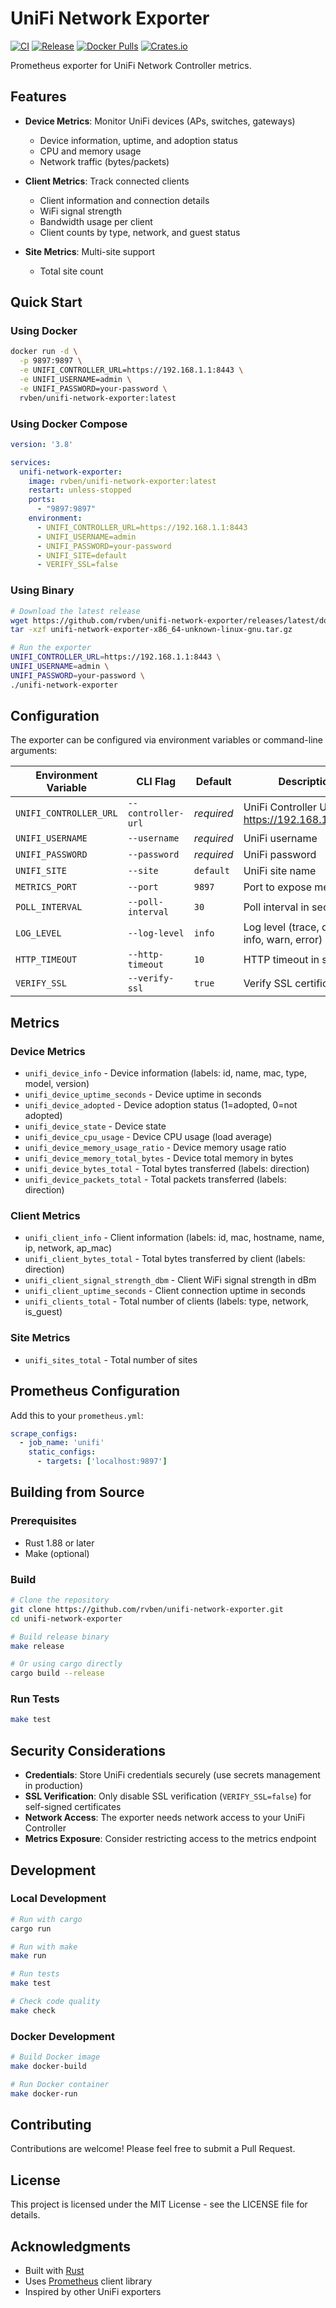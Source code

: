 # UniFi Network Exporter

[![CI](https://github.com/rvben/unifi-network-exporter/actions/workflows/ci.yml/badge.svg)](https://github.com/rvben/unifi-network-exporter/actions/workflows/ci.yml)
[![Release](https://github.com/rvben/unifi-network-exporter/actions/workflows/release.yml/badge.svg)](https://github.com/rvben/unifi-network-exporter/actions/workflows/release.yml)
[![Docker Pulls](https://img.shields.io/docker/pulls/rvben/unifi-network-exporter)](https://hub.docker.com/r/rvben/unifi-network-exporter)
[![Crates.io](https://img.shields.io/crates/v/unifi-network-exporter)](https://crates.io/crates/unifi-network-exporter)

Prometheus exporter for UniFi Network Controller metrics.

## Features

- **Device Metrics**: Monitor UniFi devices (APs, switches, gateways)
  - Device information, uptime, and adoption status
  - CPU and memory usage
  - Network traffic (bytes/packets)
  
- **Client Metrics**: Track connected clients
  - Client information and connection details
  - WiFi signal strength
  - Bandwidth usage per client
  - Client counts by type, network, and guest status

- **Site Metrics**: Multi-site support
  - Total site count

## Quick Start

### Using Docker

```bash
docker run -d \
  -p 9897:9897 \
  -e UNIFI_CONTROLLER_URL=https://192.168.1.1:8443 \
  -e UNIFI_USERNAME=admin \
  -e UNIFI_PASSWORD=your-password \
  rvben/unifi-network-exporter:latest
```

### Using Docker Compose

```yaml
version: '3.8'

services:
  unifi-network-exporter:
    image: rvben/unifi-network-exporter:latest
    restart: unless-stopped
    ports:
      - "9897:9897"
    environment:
      - UNIFI_CONTROLLER_URL=https://192.168.1.1:8443
      - UNIFI_USERNAME=admin
      - UNIFI_PASSWORD=your-password
      - UNIFI_SITE=default
      - VERIFY_SSL=false
```

### Using Binary

```bash
# Download the latest release
wget https://github.com/rvben/unifi-network-exporter/releases/latest/download/unifi-network-exporter-x86_64-unknown-linux-gnu.tar.gz
tar -xzf unifi-network-exporter-x86_64-unknown-linux-gnu.tar.gz

# Run the exporter
UNIFI_CONTROLLER_URL=https://192.168.1.1:8443 \
UNIFI_USERNAME=admin \
UNIFI_PASSWORD=your-password \
./unifi-network-exporter
```

## Configuration

The exporter can be configured via environment variables or command-line arguments:

| Environment Variable | CLI Flag | Default | Description |
|---------------------|----------|---------|-------------|
| `UNIFI_CONTROLLER_URL` | `--controller-url` | *required* | UniFi Controller URL (e.g., https://192.168.1.1:8443) |
| `UNIFI_USERNAME` | `--username` | *required* | UniFi username |
| `UNIFI_PASSWORD` | `--password` | *required* | UniFi password |
| `UNIFI_SITE` | `--site` | `default` | UniFi site name |
| `METRICS_PORT` | `--port` | `9897` | Port to expose metrics on |
| `POLL_INTERVAL` | `--poll-interval` | `30` | Poll interval in seconds |
| `LOG_LEVEL` | `--log-level` | `info` | Log level (trace, debug, info, warn, error) |
| `HTTP_TIMEOUT` | `--http-timeout` | `10` | HTTP timeout in seconds |
| `VERIFY_SSL` | `--verify-ssl` | `true` | Verify SSL certificates |

## Metrics

### Device Metrics

- `unifi_device_info` - Device information (labels: id, name, mac, type, model, version)
- `unifi_device_uptime_seconds` - Device uptime in seconds
- `unifi_device_adopted` - Device adoption status (1=adopted, 0=not adopted)
- `unifi_device_state` - Device state
- `unifi_device_cpu_usage` - Device CPU usage (load average)
- `unifi_device_memory_usage_ratio` - Device memory usage ratio
- `unifi_device_memory_total_bytes` - Device total memory in bytes
- `unifi_device_bytes_total` - Total bytes transferred (labels: direction)
- `unifi_device_packets_total` - Total packets transferred (labels: direction)

### Client Metrics

- `unifi_client_info` - Client information (labels: id, mac, hostname, name, ip, network, ap_mac)
- `unifi_client_bytes_total` - Total bytes transferred by client (labels: direction)
- `unifi_client_signal_strength_dbm` - Client WiFi signal strength in dBm
- `unifi_client_uptime_seconds` - Client connection uptime in seconds
- `unifi_clients_total` - Total number of clients (labels: type, network, is_guest)

### Site Metrics

- `unifi_sites_total` - Total number of sites

## Prometheus Configuration

Add this to your `prometheus.yml`:

```yaml
scrape_configs:
  - job_name: 'unifi'
    static_configs:
      - targets: ['localhost:9897']
```

## Building from Source

### Prerequisites

- Rust 1.88 or later
- Make (optional)

### Build

```bash
# Clone the repository
git clone https://github.com/rvben/unifi-network-exporter.git
cd unifi-network-exporter

# Build release binary
make release

# Or using cargo directly
cargo build --release
```

### Run Tests

```bash
make test
```

## Security Considerations

- **Credentials**: Store UniFi credentials securely (use secrets management in production)
- **SSL Verification**: Only disable SSL verification (`VERIFY_SSL=false`) for self-signed certificates
- **Network Access**: The exporter needs network access to your UniFi Controller
- **Metrics Exposure**: Consider restricting access to the metrics endpoint

## Development

### Local Development

```bash
# Run with cargo
cargo run

# Run with make
make run

# Run tests
make test

# Check code quality
make check
```

### Docker Development

```bash
# Build Docker image
make docker-build

# Run Docker container
make docker-run
```

## Contributing

Contributions are welcome! Please feel free to submit a Pull Request.

## License

This project is licensed under the MIT License - see the LICENSE file for details.

## Acknowledgments

- Built with [Rust](https://www.rust-lang.org/)
- Uses [Prometheus](https://prometheus.io/) client library
- Inspired by other UniFi exporters